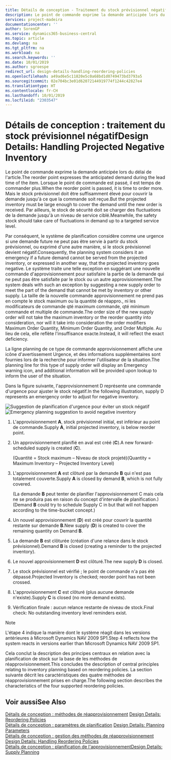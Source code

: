 ```yaml
---
title: Détails de conception - Traitement du stock prévisionnel négatif | Microsoft Docs
description: Le point de commande exprime la demande anticipée lors du délai de l'article. Lorsque le point de commande est passé, il est temps de commander plus. Mais le stock prévisionnel doit être suffisamment élevé pour couvrir la demande jusqu'à ce que la commande soit reçue. Par ailleurs, le stock de sécurité doit se charger des fluctuations de la demande jusqu'à un niveau de service ciblé.
services: project-madeira
documentationcenter: ''
author: SorenGP
ms.service: dynamics365-business-central
ms.topic: article
ms.devlang: na
ms.tgt_pltfrm: na
ms.workload: na
ms.search.keywords: ''
ms.date: 10/01/2019
ms.author: sgroespe
redirect_url: design-details-handling-reordering-policies
ms.openlocfilehash: a49ad6e5c11820e5c0a68bd1d0749473bd3793a5
ms.sourcegitcommit: 02e704bc3e01d62072144919774f1244c42827e4
ms.translationtype: HT
ms.contentlocale: fr-CH
ms.lasthandoff: 10/01/2019
ms.locfileid: "2303547"
---
```

# <a name="design-details-handling-projected-negative-inventory"></a><span data-ttu-id="31a59-106">Détails de conception : traitement du stock prévisionnel négatif</span><span class="sxs-lookup"><span data-stu-id="31a59-106">Design Details: Handling Projected Negative Inventory</span></span>
<span data-ttu-id="31a59-107">Le point de commande exprime la demande anticipée lors du délai de l'article.</span><span class="sxs-lookup"><span data-stu-id="31a59-107">The reorder point expresses the anticipated demand during the lead time of the item.</span></span> <span data-ttu-id="31a59-108">Lorsque le point de commande est passé, il est temps de commander plus.</span><span class="sxs-lookup"><span data-stu-id="31a59-108">When the reorder point is passed, it is time to order more.</span></span> <span data-ttu-id="31a59-109">Mais le stock prévisionnel doit être suffisamment élevé pour couvrir la demande jusqu'à ce que la commande soit reçue.</span><span class="sxs-lookup"><span data-stu-id="31a59-109">But the projected inventory must be large enough to cover the demand until the new order is received.</span></span> <span data-ttu-id="31a59-110">Par ailleurs, le stock de sécurité doit se charger des fluctuations de la demande jusqu'à un niveau de service ciblé.</span><span class="sxs-lookup"><span data-stu-id="31a59-110">Meanwhile, the safety stock should take care of fluctuations in demand up to a targeted service level.</span></span>  

 <span data-ttu-id="31a59-111">Par conséquent, le système de planification considère comme une urgence si une demande future ne peut pas être servie à partir du stock prévisionnel, ou exprimé d'une autre manière, si le stock prévisionnel devient négatif.</span><span class="sxs-lookup"><span data-stu-id="31a59-111">Consequently, the planning system considers it an emergency if a future demand cannot be served from the projected inventory, or expressed in another way, that the projected inventory goes negative.</span></span> <span data-ttu-id="31a59-112">Le système traite une telle exception en suggérant une nouvelle commande d'approvisionnement pour satisfaire la partie de la demande qui ne peut pas être satisfaite par le stock ou un autre approvisionnement.</span><span class="sxs-lookup"><span data-stu-id="31a59-112">The system deals with such an exception by suggesting a new supply order to meet the part of the demand that cannot be met by inventory or other supply.</span></span> <span data-ttu-id="31a59-113">La taille de la nouvelle commande approvisionnement ne prend pas en compte le stock maximum ou la quantité de réappro., ni les modificateurs de commande qté maximum commande, qté minimum commande et multiple de commande.</span><span class="sxs-lookup"><span data-stu-id="31a59-113">The order size of the new supply order will not take the maximum inventory or the reorder quantity into consideration, nor will it take into consideration the order modifiers Maximum Order Quantity, Minimum Order Quantity, and Order Multiple.</span></span> <span data-ttu-id="31a59-114">Au lieu de cela, elle reflète l'insuffisance exacte.</span><span class="sxs-lookup"><span data-stu-id="31a59-114">Instead, it will reflect the exact deficiency.</span></span>  

 <span data-ttu-id="31a59-115">La ligne planning de ce type de commande approvisionnement affiche une icône d'avertissement Urgence, et des informations supplémentaires sont fournies lors de la recherche pour informer l'utilisateur de la situation.</span><span class="sxs-lookup"><span data-stu-id="31a59-115">The planning line for this type of supply order will display an Emergency warning icon, and additional information will be provided upon lookup to inform the user of the situation.</span></span>  

 <span data-ttu-id="31a59-116">Dans la figure suivante, l'approvisionnement D représente une commande d'urgence pour ajuster le stock négatif.</span><span class="sxs-lookup"><span data-stu-id="31a59-116">In the following illustration, supply D represents an emergency order to adjust for negative inventory.</span></span>  

 <span data-ttu-id="31a59-117">![Suggestion de planification d'urgence pour éviter un stock négatif](media/nav_app_supply_planning_2_negative_inventory.png "Suggestion de planification d'urgence pour éviter un stock négatif")</span><span class="sxs-lookup"><span data-stu-id="31a59-117">![Emergency planning suggestion to avoid negative inventory](media/nav_app_supply_planning_2_negative_inventory.png "Emergency planning suggestion to avoid negative inventory")</span></span>  

1.  <span data-ttu-id="31a59-118">L'approvisionnement **A**, stock prévisionnel initial, est inférieur au point de commande.</span><span class="sxs-lookup"><span data-stu-id="31a59-118">Supply **A**, initial projected inventory, is below reorder point.</span></span>  
2.  <span data-ttu-id="31a59-119">Un approvisionnement planifié en aval est créé (**C**).</span><span class="sxs-lookup"><span data-stu-id="31a59-119">A new forward-scheduled supply is created (**C**).</span></span>  

     <span data-ttu-id="31a59-120">(Quantité = Stock maximum – Niveau de stock projeté)</span><span class="sxs-lookup"><span data-stu-id="31a59-120">(Quantity = Maximum Inventory – Projected Inventory Level)</span></span>  
3.  <span data-ttu-id="31a59-121">L'approvisionnement **A** est clôturé par la demande **B** qui n'est pas totalement couverte.</span><span class="sxs-lookup"><span data-stu-id="31a59-121">Supply **A** is closed by demand **B**, which is not fully covered.</span></span>  

     <span data-ttu-id="31a59-122">(La demande **B** peut tenter de planifier l'approvisionnement C mais cela ne se produira pas en raison du concept d'intervalle de planification.)</span><span class="sxs-lookup"><span data-stu-id="31a59-122">(Demand **B** could try to schedule Supply C in but that will not happen according to the time-bucket concept.)</span></span>  
4.  <span data-ttu-id="31a59-123">Un nouvel approvisionnement (**D**) est créé pour couvrir la quantité restante sur demande **B**.</span><span class="sxs-lookup"><span data-stu-id="31a59-123">New supply (**D**) is created to cover the remaining quantity on Demand **B**.</span></span>  
5.  <span data-ttu-id="31a59-124">La demande **B** est clôturée (création d'une relance dans le stock prévisionnel).</span><span class="sxs-lookup"><span data-stu-id="31a59-124">Demand **B** is closed (creating a reminder to the projected inventory).</span></span>  
6.  <span data-ttu-id="31a59-125">Le nouvel approvisionnement **D** est clôturé.</span><span class="sxs-lookup"><span data-stu-id="31a59-125">The new supply **D** is closed.</span></span>  
7.  <span data-ttu-id="31a59-126">Le stock prévisionnel est vérifié ; le point de commande n'a pas été dépassé.</span><span class="sxs-lookup"><span data-stu-id="31a59-126">Projected Inventory is checked; reorder point has not been crossed.</span></span>  
8.  <span data-ttu-id="31a59-127">L'approvisionnement **C** est clôturé (plus aucune demande n'existe).</span><span class="sxs-lookup"><span data-stu-id="31a59-127">Supply **C** is closed (no more demand exists).</span></span>  
9. <span data-ttu-id="31a59-128">Vérification finale : aucun relance restante de niveau de stock.</span><span class="sxs-lookup"><span data-stu-id="31a59-128">Final check: No outstanding inventory level reminders exist.</span></span>  

> [!NOTE]  
>  <span data-ttu-id="31a59-129">L'étape 4 indique la manière dont le système réagit dans les versions antérieures à Microsoft Dynamics NAV 2009 SP1.</span><span class="sxs-lookup"><span data-stu-id="31a59-129">Step 4 reflects how the system reacts in versions earlier than Microsoft Dynamics NAV 2009 SP1.</span></span>  

 <span data-ttu-id="31a59-130">Cela conclut la description des principes centraux en relation avec la planification de stock sur la base de les méthodes de réapprovisionnement.</span><span class="sxs-lookup"><span data-stu-id="31a59-130">This concludes the description of central principles relating to inventory planning based on reordering policies.</span></span> <span data-ttu-id="31a59-131">La section suivante décrit les caractéristiques des quatre méthodes de réapprovisionnement prises en charge.</span><span class="sxs-lookup"><span data-stu-id="31a59-131">The following section describes the characteristics of the four supported reordering policies.</span></span>  

## <a name="see-also"></a><span data-ttu-id="31a59-132">Voir aussi</span><span class="sxs-lookup"><span data-stu-id="31a59-132">See Also</span></span>  
 <span data-ttu-id="31a59-133">[Détails de conception : méthodes de réapprovisionnement](design-details-reordering-policies.md) </span><span class="sxs-lookup"><span data-stu-id="31a59-133">[Design Details: Reordering Policies](design-details-reordering-policies.md) </span></span>  
 <span data-ttu-id="31a59-134">[Détails de conception : paramètres de planification](design-details-planning-parameters.md) </span><span class="sxs-lookup"><span data-stu-id="31a59-134">[Design Details: Planning Parameters](design-details-planning-parameters.md) </span></span>  
 <span data-ttu-id="31a59-135">[Détails de conception : gestion des méthodes de réapprovisionnement](design-details-handling-reordering-policies.md) </span><span class="sxs-lookup"><span data-stu-id="31a59-135">[Design Details: Handling Reordering Policies](design-details-handling-reordering-policies.md) </span></span>  
 [<span data-ttu-id="31a59-136">Détails de conception : planification de l'approvisionnement</span><span class="sxs-lookup"><span data-stu-id="31a59-136">Design Details: Supply Planning</span></span>](design-details-supply-planning.md)
